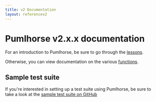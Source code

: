 ```yaml
---
title: v2 Documentation
layout: referencev2
---
```


# Pumlhorse v2.x.x documentation

For an introduction to Pumlhorse, be sure to go through the [lessons](./lessons).

Otherwise, you can view documentation on the various [functions](./functions).

## Sample test suite

If you're interested in setting up a test suite using Pumlhorse, be sure to take a look at
the [sample test suite on GitHub](https://github.com/pumlhorse/sample-test-suite)